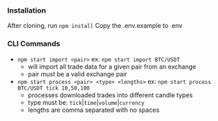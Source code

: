 ### Installation

After cloning, run `npm install`
Copy the .env.example to .env

### CLI Commands

- `npm start import <pair>` ex: `npm start import BTC/USDT`
  - will import all trade data for a given pair from an exchange
  - pair must be a valid exchange pair
- `npm start process <pair> <type> <lengths>` ex: `npm start process BTC/USDT tick 10,50,100`
  - processes downloaded trades into different candle types
  - type must be: `tick`|`time`|`volume`|`currency`
  - lengths are comma separated with no spaces
